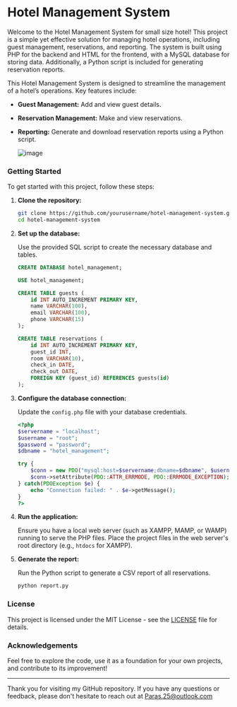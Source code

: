 # Hotel Management System

Welcome to the Hotel Management System for small size hotel! This project is a simple yet effective solution for managing hotel operations, including guest management, reservations, and reporting. The system is built using PHP for the backend and HTML for the frontend, with a MySQL database for storing data. Additionally, a Python script is included for generating reservation reports.


This Hotel Management System is designed to streamline the management of a hotel’s operations. Key features include:

- **Guest Management:** Add and view guest details.
- **Reservation Management:** Make and view reservations.
- **Reporting:** Generate and download reservation reports using a Python script.

  ![image](https://github.com/Paras0101/Hotel-management-system/assets/105678677/3545be77-d744-4d29-ba20-20837008b28e)


### Getting Started

To get started with this project, follow these steps:

1. **Clone the repository:**

    ```bash
    git clone https://github.com/yourusername/hotel-management-system.git
    cd hotel-management-system
    ```

2. **Set up the database:**

    Use the provided SQL script to create the necessary database and tables.

    ```sql
    CREATE DATABASE hotel_management;

    USE hotel_management;

    CREATE TABLE guests (
        id INT AUTO_INCREMENT PRIMARY KEY,
        name VARCHAR(100),
        email VARCHAR(100),
        phone VARCHAR(15)
    );

    CREATE TABLE reservations (
        id INT AUTO_INCREMENT PRIMARY KEY,
        guest_id INT,
        room VARCHAR(10),
        check_in DATE,
        check_out DATE,
        FOREIGN KEY (guest_id) REFERENCES guests(id)
    );
    ```

3. **Configure the database connection:**

    Update the `config.php` file with your database credentials.

    ```php
    <?php
    $servername = "localhost";
    $username = "root";
    $password = "password";
    $dbname = "hotel_management";

    try {
        $conn = new PDO("mysql:host=$servername;dbname=$dbname", $username, $password);
        $conn->setAttribute(PDO::ATTR_ERRMODE, PDO::ERRMODE_EXCEPTION);
    } catch(PDOException $e) {
        echo "Connection failed: " . $e->getMessage();
    }
    ?>
    ```

4. **Run the application:**

    Ensure you have a local web server (such as XAMPP, MAMP, or WAMP) running to serve the PHP files. Place the project files in the web server's root directory (e.g., `htdocs` for XAMPP).

5. **Generate the report:**

    Run the Python script to generate a CSV report of all reservations.

    ```bash
    python report.py
    ```

### License

This project is licensed under the MIT License - see the [LICENSE](LICENSE) file for details.

### Acknowledgements


Feel free to explore the code, use it as a foundation for your own projects, and contribute to its improvement!

---

Thank you for visiting my GitHub repository. If you have any questions or feedback, please don't hesitate to reach out at Paras.25@outlook.com

